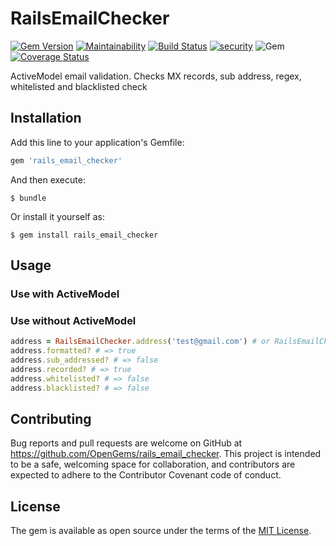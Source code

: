 # RailsEmailChecker

[![Gem Version](https://badge.fury.io/rb/rails_email_checker.svg)](https://badge.fury.io/rb/redis_web_manager)
[![Maintainability](https://api.codeclimate.com/v1/badges/eecf90541668432d4d41/maintainability)](https://codeclimate.com/github/OpenGems/rails_email_checker/maintainability)
[![Build Status](https://travis-ci.org/OpenGems/rails_email_checker.svg?branch=master)](https://travis-ci.org/OpenGems/redis_web_manager)
[![security](https://hakiri.io/github/OpenGems/rails_email_checker/master.svg)](https://hakiri.io/github/OpenGems/redis_web_manager/master)
![Gem](https://img.shields.io/gem/dt/rails_email_checker)
[![Coverage Status](https://coveralls.io/repos/github/OpenGems/rails_email_checker/badge.svg?branch=master)](https://coveralls.io/github/OpenGems/rails_email_checker?branch=master)

ActiveModel email validation. Checks MX records, sub address, regex, whitelisted and blacklisted check

## Installation

Add this line to your application's Gemfile:

```ruby
gem 'rails_email_checker'
```

And then execute:

    $ bundle

Or install it yourself as:

    $ gem install rails_email_checker

## Usage

### Use with ActiveModel

### Use without ActiveModel
```ruby
address = RailsEmailChecker.address('test@gmail.com') # or RailsEmailChecker::Address.new('test@gmail.com')
address.formatted? # => true
address.sub_addressed? # => false
address.recorded? # => true
address.whitelisted? # => false
address.blacklisted? # => false
```

## Contributing

Bug reports and pull requests are welcome on GitHub at https://github.com/OpenGems/rails_email_checker. This project is intended to be a safe, welcoming space for collaboration, and contributors are expected to adhere to the Contributor Covenant code of conduct.

## License

The gem is available as open source under the terms of the [MIT License](https://opensource.org/licenses/MIT).
